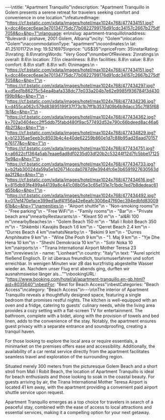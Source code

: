 ---\ntitle: "Apartment Tranquillo"\ndescription: "Apartment Tranquillo in Golem presents a serene retreat for travelers seeking comfort and convenience in one location."\nfeaturedImage: "https://cf.bstatic.com/xdata/images/hotel/max1024x768/477434151.jpg?k=dcc46ecec6eae3e70134775dc77b0822799176d91cdc34157c2667b275df7058&o=&hp=1"\nlanguage: en\nslug: apartment-tranquillo\naddress: "Bulevardi i pishave, 2001 Golem, Albania"\ncity: "Golem"\nlocation: "Golem"\naccommodationType: "apartment"\ncoordinates:\n  lat: 41.25101172\n  lng: 19.5216975\nprice: "US$35"\npriceFrom: 35\nstarRating: 3\nrating: 8.6\nratingWords: "Very Good"\nnumberOfReviews: 2\nratings:\n  overall: 8.6\n  location: 7.5\n  cleanliness: 8.8\n  facilities: 8.8\n  value: 8.8\n  comfort: 8.8\n  staff: 8.8\n  wifi: 0\nimages:\n  - "https://cf.bstatic.com/xdata/images/hotel/max1024x768/477434151.jpg?k=dcc46ecec6eae3e70134775dc77b0822799176d91cdc34157c2667b275df7058&o=&hp=1"\n  - "https://cf.bstatic.com/xdata/images/hotel/max1024x768/477434297.jpg?k=d5ed1b86275c54ea4bafa338dc77e033a204b7e62e9985f936784f3d430f99b9&o=&hp=1"\n  - "https://cf.bstatic.com/xdata/images/hotel/max1024x768/477434236.jpg?k=d455ca062c579d83895199f37f73c1b7ff1b3537d09b6b9dacc35c7f85f681b1&o=&hp=1"\n  - "https://cf.bstatic.com/xdata/images/hotel/max1024x768/477434362.jpg?k=702a0404ecc2ff5ddb75fabd480f9ac577492d52e790c66bdeed8ac46a64b2f3&o=&hp=1"\n  - "https://cf.bstatic.com/xdata/images/hotel/max1024x768/477434829.jpg?k=b12335ae5eeb3c8503b4c4e40de62259b860e1d7c88b95ad26aad70157e76177&o=&hp=1"\n  - "https://cf.bstatic.com/xdata/images/hotel/max1024x768/477434751.jpg?k=a6622cf1364a5ab7eaae6ad8df0235d03df20b2c53244f12d7fc5bbe171253e9&o=&hp=1"\n  - "https://cf.bstatic.com/xdata/images/hotel/max1024x768/477434733.jpg?k=b2fab30024da59a5e1d26714ccda0787d9e3944fc6e3b6591927630563daa2f2&o=&hp=1"\n  - "https://cf.bstatic.com/xdata/images/hotel/max1024x768/477434616.jpg?k=815db93fe499a44139a8c441c08b05e3c65e131e7c1bdc7ed7b8dedeac61d55b&o=&hp=1"\n  - "https://cf.bstatic.com/xdata/images/hotel/max1024x768/477434492.jpg?k=017ef470eface399ed1adf41f56a42e6eafc3006e47f60ec394edbfd8300961b&o=&hp=1"\namenities:\n  - "Airport shuttle"\n  - "Non-smoking rooms"\n  - "Free parking"\n  - "Free WiFi"\n  - "Family rooms"\n  - "Bar"\n  - "Private beach area"\nnearbyRestaurants:\n  - "Kleant 50 m"\n  - "al&Ri 100 m"\nnearbyBeaches:\n  - "Golem Beach 150 m"\n  - "Mali I Robit Beach 350 m"\n  - "Shkëmbi i Kavajës Beach 1.6 km"\n  - "Qerret Beach 2.4 km"\n  - "Durres Beach 4 km"\nwhatsNearby:\n  - "Bekimi 9 km"\n  - "Durres Amphiteatre 9 km"\n  - "Wine Dhe Pooh 9 km"\n  - "1. Maj 9 km"\n  - "Yje Dhe Hena 10 km"\n  - "Sheshi Demokracia 10 km"\n  - "Sotir Noka 10 km"\nairports:\n  - "Tirana International Airport Mother Teresa 23 km"\nreviews:\n  - name: "Lionheart"\n    country: "Italy"\n    text: "“Aurel spricht fließend Englisch. Er ist überaus freundlich, tourismuserfahren und sofort erreichbar. In wenigen Minuten war zB das kurzfristig abgestellte Wasser wieder an. Nachdem unser Flug erst abends ging, durften wir ausnahmsweise länger als...”"\nbookingURL: "https://www.booking.com/hotel/al/apartment-tranquillo.en-gb.html?aid=8035640"\nbestFor: "Best for Beach Access"\nbestCategories: "Beach Access"\ncategory: "Beach Access"\n---\n\nThe interior of Apartment Tranquillo reveals a thoughtfully designed space, featuring a single bedroom that promises restful nights. The kitchen is well-equipped with an oven and a fridge, catering to guests' culinary needs, while the living area provides a cozy setting with a flat-screen TV for entertainment. The bathroom, complete with a bidet, along with the provision of towels and bed linen, adds to the convenience of the stay. Notably, the apartment ensures guest privacy with a separate entrance and soundproofing, creating a tranquil haven.

For those looking to explore the local area or require essentials, a minimarket on the premises offers ease and accessibility. Additionally, the availability of a car rental service directly from the apartment facilitates seamless travel and exploration of the surrounding region.

Situated merely 300 meters from the picturesque Golem Beach and a short stroll from Mali I Robit Beach, the location of Apartment Tranquillo is ideal for beach enthusiasts and those looking to soak in the coastal beauty. For guests arriving by air, the Tirana International Mother Teresa Airport is located 41 km away, with the apartment providing a convenient paid airport shuttle service upon request.

Apartment Tranquillo emerges as a top choice for travelers in search of a peaceful stay, combined with the ease of access to local attractions and essential services, making it a compelling option for your next getaway.